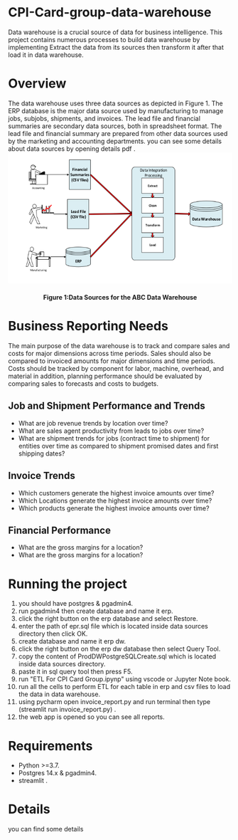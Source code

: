 # CPI-Card-group-data-warehouse
Data warehouse is a crucial source of data for business intelligence.
This project contains numerous processes to build data warehouse by implementing Extract the data from its sources then transform it after that load it in data warehouse.    
#  Overview 
The data warehouse uses three data sources as depicted in Figure 1. The ERP
database is the major data source used by manufacturing to manage jobs, subjobs,
shipments, and invoices. The lead file and financial summaries are secondary data
sources, both in spreadsheet format. The lead file and financial summary are prepared
from other data sources used by the marketing and accounting departments.
you can see some details about data sources by opening  details pdf . 
![data_sources.png](data_sources.png)
<h4><center> Figure 1:Data Sources for the ABC Data Warehouse </center></h4>

# Business Reporting Needs 
The main purpose of the data warehouse is to track and compare sales and costs
for major dimensions across time periods. Sales should also be compared to invoiced
amounts for major dimensions and time periods. Costs should be tracked by component
for labor, machine, overhead, and material in addition, planning performance should be
evaluated by comparing sales to forecasts and costs to budgets.
## Job and Shipment Performance and Trends
* What are job revenue trends by location over time?
* What are sales agent productivity from leads to jobs over time?
* What are shipment trends for jobs (contract time to shipment) for entities over
time as compared to shipment promised dates and first shipping dates?
## Invoice Trends
* Which customers generate the highest invoice amounts over time?
* Which Locations generate the highest invoice amounts over time?
* Which products generate the highest invoice amounts over time?
## Financial Performance
* What are the gross margins for a location?
* What are the gross margins for a location?
# Running the project
1. you should have postgres & pgadmin4.
2. run pgadmin4 then create database and name it erp.
3. click the right button on the erp database and select Restore.
4. enter the path of epr.sql file which is located inside data sources directory then click OK.
5. create database and name it erp dw.
6. click the right button on the erp dw database then select Query Tool.
7. copy the content of ProdDWPostgreSQLCreate.sql which is located inside data sources directory.
8. paste it in sql query tool then press F5.
9. run "ETL For CPI Card Group.ipynp" using vscode or Jupyter Note book.
10. run all the cells to perform ETL for each table in erp and csv files to load the data in data warehouse.
11. using pycharm open invoice_report.py and run terminal then type (streamlit run invoice_report.py) .
12. the web app is opened so you can see all reports.
# Requirements 
* Python >=3.7.
* Postgres 14.x & pgadmin4.
* streamlit .
# Details 
you can find some details 
